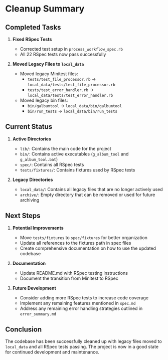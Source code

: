 # Cleanup Summary

## Completed Tasks

1. **Fixed RSpec Tests**
   - Corrected test setup in `process_workflow_spec.rb`
   - All 22 RSpec tests now pass successfully

2. **Moved Legacy Files to `local_data`**
   - Moved legacy Minitest files:
     - `tests/test_file_processor.rb` → `local_data/tests/test_file_processor.rb`
     - `tests/test_error_handler.rb` → `local_data/tests/test_error_handler.rb`
   - Moved legacy bin files:
     - `bin/galbumtool` → `local_data/bin/galbumtool`
     - `bin/run_tests` → `local_data/bin/run_tests`

## Current Status

1. **Active Directories**
   - `lib/`: Contains the main code for the project
   - `bin/`: Contains active executables (`g_album_tool` and `g_album_tool.bat`)
   - `spec/`: Contains all RSpec tests
   - `tests/fixtures/`: Contains fixtures used by RSpec tests

2. **Legacy Directories**
   - `local_data/`: Contains all legacy files that are no longer actively used
   - `archive/`: Empty directory that can be removed or used for future archiving

## Next Steps

1. **Potential Improvements**
   - Move `tests/fixtures` to `spec/fixtures` for better organization
   - Update all references to the fixtures path in spec files
   - Create comprehensive documentation on how to use the updated codebase

2. **Documentation**
   - Update README.md with RSpec testing instructions
   - Document the transition from Minitest to RSpec

3. **Future Development**
   - Consider adding more RSpec tests to increase code coverage
   - Implement any remaining features mentioned in `spec.md`
   - Address any remaining error handling strategies outlined in `error_summary.md`

## Conclusion

The codebase has been successfully cleaned up with legacy files moved to `local_data` and all RSpec tests passing. The project is now in a good state for continued development and maintenance. 
